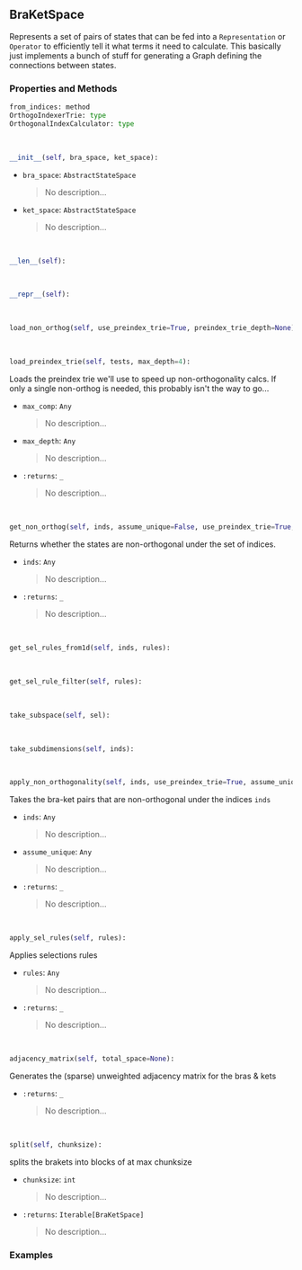 ## <a id="Psience.BasisReps.StateSpaces.BraKetSpace">BraKetSpace</a>
Represents a set of pairs of states that can be fed into a `Representation` or `Operator`
to efficiently tell it what terms it need to calculate.
This basically just implements a bunch of stuff for generating a Graph defining
the connections between states.

### Properties and Methods
```python
from_indices: method
OrthogoIndexerTrie: type
OrthogonalIndexCalculator: type
```
<a id="Psience.BasisReps.StateSpaces.BraKetSpace.__init__" class="docs-object-method">&nbsp;</a>
```python
__init__(self, bra_space, ket_space): 
```

- `bra_space`: `AbstractStateSpace`
    >No description...
- `ket_space`: `AbstractStateSpace`
    >No description...

<a id="Psience.BasisReps.StateSpaces.BraKetSpace.__len__" class="docs-object-method">&nbsp;</a>
```python
__len__(self): 
```

<a id="Psience.BasisReps.StateSpaces.BraKetSpace.__repr__" class="docs-object-method">&nbsp;</a>
```python
__repr__(self): 
```

<a id="Psience.BasisReps.StateSpaces.BraKetSpace.load_non_orthog" class="docs-object-method">&nbsp;</a>
```python
load_non_orthog(self, use_preindex_trie=True, preindex_trie_depth=None): 
```

<a id="Psience.BasisReps.StateSpaces.BraKetSpace.load_preindex_trie" class="docs-object-method">&nbsp;</a>
```python
load_preindex_trie(self, tests, max_depth=4): 
```
Loads the preindex trie we'll use to speed up non-orthogonality calcs.
        If only a single non-orthog is needed, this probably isn't the way to go...
- `max_comp`: `Any`
    >No description...
- `max_depth`: `Any`
    >No description...
- `:returns`: `_`
    >No description...

<a id="Psience.BasisReps.StateSpaces.BraKetSpace.get_non_orthog" class="docs-object-method">&nbsp;</a>
```python
get_non_orthog(self, inds, assume_unique=False, use_preindex_trie=True, preindex_trie_depth=None): 
```
Returns whether the states are non-orthogonal under the set of indices.
- `inds`: `Any`
    >No description...
- `:returns`: `_`
    >No description...

<a id="Psience.BasisReps.StateSpaces.BraKetSpace.get_sel_rules_from1d" class="docs-object-method">&nbsp;</a>
```python
get_sel_rules_from1d(self, inds, rules): 
```

<a id="Psience.BasisReps.StateSpaces.BraKetSpace.get_sel_rule_filter" class="docs-object-method">&nbsp;</a>
```python
get_sel_rule_filter(self, rules): 
```

<a id="Psience.BasisReps.StateSpaces.BraKetSpace.take_subspace" class="docs-object-method">&nbsp;</a>
```python
take_subspace(self, sel): 
```

<a id="Psience.BasisReps.StateSpaces.BraKetSpace.take_subdimensions" class="docs-object-method">&nbsp;</a>
```python
take_subdimensions(self, inds): 
```

<a id="Psience.BasisReps.StateSpaces.BraKetSpace.apply_non_orthogonality" class="docs-object-method">&nbsp;</a>
```python
apply_non_orthogonality(self, inds, use_preindex_trie=True, assume_unique=False): 
```
Takes the bra-ket pairs that are non-orthogonal under the
        indices `inds`
- `inds`: `Any`
    >No description...
- `assume_unique`: `Any`
    >No description...
- `:returns`: `_`
    >No description...

<a id="Psience.BasisReps.StateSpaces.BraKetSpace.apply_sel_rules" class="docs-object-method">&nbsp;</a>
```python
apply_sel_rules(self, rules): 
```
Applies selections rules
- `rules`: `Any`
    >No description...
- `:returns`: `_`
    >No description...

<a id="Psience.BasisReps.StateSpaces.BraKetSpace.adjacency_matrix" class="docs-object-method">&nbsp;</a>
```python
adjacency_matrix(self, total_space=None): 
```
Generates the (sparse) unweighted adjacency matrix for the bras & kets
- `:returns`: `_`
    >No description...

<a id="Psience.BasisReps.StateSpaces.BraKetSpace.split" class="docs-object-method">&nbsp;</a>
```python
split(self, chunksize): 
```
splits the brakets into blocks of at max chunksize
- `chunksize`: `int`
    >No description...
- `:returns`: `Iterable[BraKetSpace]`
    >No description...

### Examples


